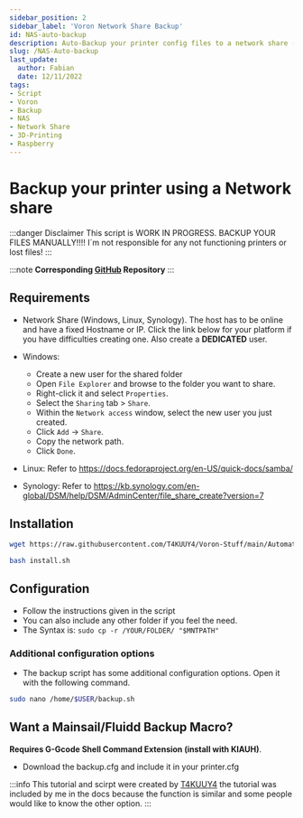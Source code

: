 ```yaml
---
sidebar_position: 2
sidebar_label: 'Voron Network Share Backup'
id: NAS-auto-backup
description: Auto-Backup your printer config files to a network share (NAS, Windows share whatever)
slug: /NAS-Auto-backup
last_update:
  author: Fabian
  date: 12/11/2022
tags:
- Script
- Voron
- Backup
- NAS
- Network Share
- 3D-Printing
- Raspberry
---
```


# Backup your printer using a Network share

:::danger Disclaimer
This script is WORK IN PROGRESS. BACKUP YOUR FILES MANUALLY!!!! I´m not responsible for any not functioning printers or lost files!
:::

:::note **Corresponding  [GitHub](https://github.com/T4KUUY4/Voron-Stuff/tree/main/Automatic%20Backup) Repository** 
:::

## Requirements

* Network Share (Windows, Linux, Synology). The host has to be online and have a fixed Hostname or IP. Click the link below for your platform if you have difficulties creating one. Also create a **DEDICATED** user.

* Windows:
  * Create a new user for the shared folder
  * Open  `File Explorer`  and browse to the folder you want to share.
  * Right-click it and select `Properties`.
  * Select the `Sharing` tab > `Share`.
  * Within the `Network access` window, select the new user you just created.
  * Click  `Add` -> `Share`.
  * Copy the network path.
  * Click  `Done`.

* Linux: Refer to <https://docs.fedoraproject.org/en-US/quick-docs/samba/>
* Synology: Refer to <https://kb.synology.com/en-global/DSM/help/DSM/AdminCenter/file_share_create?version=7>

## Installation

```bash title="Download the installation script"
wget https://raw.githubusercontent.com/T4KUUY4/Voron-Stuff/main/Automatic%20Backup/install.sh
```

```bash title="Run installation script"
bash install.sh
```

## Configuration

* Follow the instructions given in the script
* You can also include any other folder if you feel the need.
* The Syntax is: `sudo cp -r /YOUR/FOLDER/ "$MNTPATH"`

### Additional configuration options

* The backup script has some additional configuration options. Open it with the following command.

```bash
sudo nano /home/$USER/backup.sh
```

## Want a Mainsail/Fluidd Backup Macro?

**Requires G-Gcode Shell Command Extension (install with KIAUH)**.

* Download the backup.cfg and include it in your printer.cfg

:::info
This tutorial and scirpt were created by [T4KUUY4](https://github.com/T4KUUY4/Voron-Stuff/tree/main/Automatic%20Backup) the tutorial was included by me in the docs because the function is similar and some people would like to know the other option.
:::

